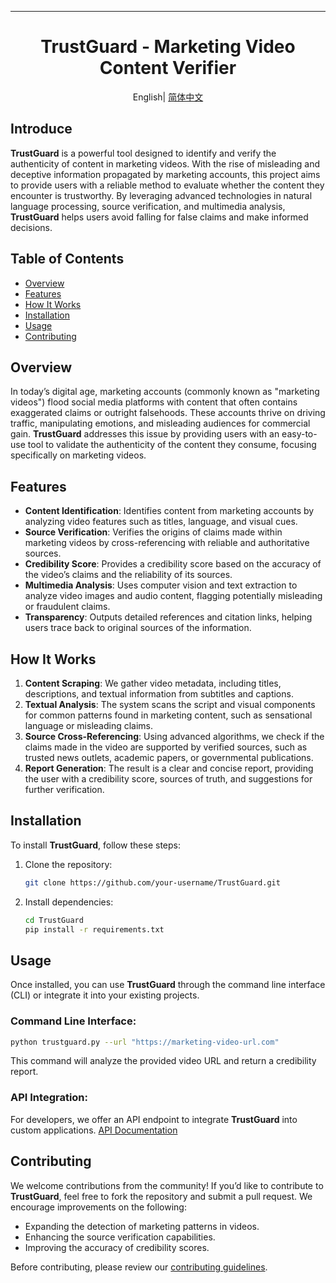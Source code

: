 
---
<div align="center"> 

# TrustGuard - Marketing Video Content Verifier

</div>

<div align="center">
      English| <a href="README_CN.md" >简体中文</a>
</div>

## Introduce

**TrustGuard** is a powerful tool designed to identify and verify the authenticity of content in marketing videos. With the rise of misleading and deceptive information propagated by marketing accounts, this project aims to provide users with a reliable method to evaluate whether the content they encounter is trustworthy. By leveraging advanced technologies in natural language processing, source verification, and multimedia analysis, **TrustGuard** helps users avoid falling for false claims and make informed decisions.

## Table of Contents

- [Overview](#overview)
- [Features](#features)
- [How It Works](#how-it-works)
- [Installation](#installation)
- [Usage](#usage)
- [Contributing](#contributing)


## Overview

In today’s digital age, marketing accounts (commonly known as "marketing videos") flood social media platforms with content that often contains exaggerated claims or outright falsehoods. These accounts thrive on driving traffic, manipulating emotions, and misleading audiences for commercial gain. **TrustGuard** addresses this issue by providing users with an easy-to-use tool to validate the authenticity of the content they consume, focusing specifically on marketing videos.

## Features

- **Content Identification**: Identifies content from marketing accounts by analyzing video features such as titles, language, and visual cues.
- **Source Verification**: Verifies the origins of claims made within marketing videos by cross-referencing with reliable and authoritative sources.
- **Credibility Score**: Provides a credibility score based on the accuracy of the video’s claims and the reliability of its sources.
- **Multimedia Analysis**: Uses computer vision and text extraction to analyze video images and audio content, flagging potentially misleading or fraudulent claims.
- **Transparency**: Outputs detailed references and citation links, helping users trace back to original sources of the information.

## How It Works

1. **Content Scraping**: We gather video metadata, including titles, descriptions, and textual information from subtitles and captions.
2. **Textual Analysis**: The system scans the script and visual components for common patterns found in marketing content, such as sensational language or misleading claims.
3. **Source Cross-Referencing**: Using advanced algorithms, we check if the claims made in the video are supported by verified sources, such as trusted news outlets, academic papers, or governmental publications.
4. **Report Generation**: The result is a clear and concise report, providing the user with a credibility score, sources of truth, and suggestions for further verification.

## Installation

To install **TrustGuard**, follow these steps:

1. Clone the repository:
   ```bash
   git clone https://github.com/your-username/TrustGuard.git
   ```

2. Install dependencies:
   ```bash
   cd TrustGuard
   pip install -r requirements.txt
   ```



## Usage

Once installed, you can use **TrustGuard** through the command line interface (CLI) or integrate it into your existing projects.

### Command Line Interface:
```bash
python trustguard.py --url "https://marketing-video-url.com"
```

This command will analyze the provided video URL and return a credibility report.

### API Integration:
For developers, we offer an API endpoint to integrate **TrustGuard** into custom applications. [API Documentation](#)

## Contributing

We welcome contributions from the community! If you’d like to contribute to **TrustGuard**, feel free to fork the repository and submit a pull request. We encourage improvements on the following:

- Expanding the detection of marketing patterns in videos.
- Enhancing the source verification capabilities.
- Improving the accuracy of credibility scores.

Before contributing, please review our [contributing guidelines](CONTRIBUTING.md).
